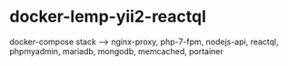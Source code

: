 # docker-lemp-yii2-reactql
docker-compose stack --> nginx-proxy, php-7-fpm, nodejs-api, reactql, phpmyadmin, mariadb, mongodb, memcached, portainer
